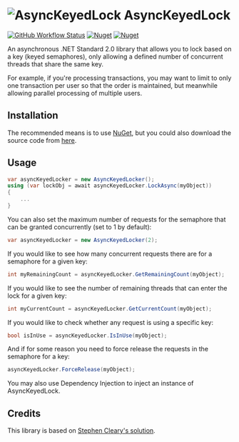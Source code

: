 # ![AsyncKeyedLock](https://raw.githubusercontent.com/MarkCiliaVincenti/AsyncKeyedLock/master/logo32.png) AsyncKeyedLock
[![GitHub Workflow Status](https://img.shields.io/github/workflow/status/MarkCiliaVincenti/AsyncKeyedLock/.NET?logo=github&style=for-the-badge)](https://actions-badge.atrox.dev/MarkCiliaVincenti/AsyncKeyedLock/goto?ref=master) [![Nuget](https://img.shields.io/nuget/v/AsyncKeyedLock?label=AsyncKeyedLock&logo=nuget&style=for-the-badge)](https://www.nuget.org/packages/AsyncKeyedLock) [![Nuget](https://img.shields.io/nuget/dt/AsyncKeyedLock?logo=nuget&style=for-the-badge)](https://www.nuget.org/packages/AsyncKeyedLock)

An asynchronous .NET Standard 2.0 library that allows you to lock based on a key (keyed semaphores), only allowing a defined number of concurrent threads that share the same key.

For example, if you're processing transactions, you may want to limit to only one transaction per user so that the order is maintained, but meanwhile allowing parallel processing of multiple users.

## Installation
The recommended means is to use [NuGet](https://www.nuget.org/packages/AsyncKeyedLock), but you could also download the source code from [here](https://github.com/MarkCiliaVincenti/AsyncKeyedLock/releases).

## Usage
```csharp
var asyncKeyedLocker = new AsyncKeyedLocker();
using (var lockObj = await asyncKeyedLocker.LockAsync(myObject))
{
	...
}
```

You can also set the maximum number of requests for the semaphore that can be granted concurrently (set to 1 by default):
```csharp
var asyncKeyedLocker = new AsyncKeyedLocker(2);
```

If you would like to see how many concurrent requests there are for a semaphore for a given key:
```csharp
int myRemainingCount = asyncKeyedLocker.GetRemainingCount(myObject);
```

If you would like to see the number of remaining threads that can enter the lock for a given key:
```csharp
int myCurrentCount = asyncKeyedLocker.GetCurrentCount(myObject);
```

If you would like to check whether any request is using a specific key:
```csharp
bool isInUse = asyncKeyedLocker.IsInUse(myObject);
```

And if for some reason you need to force release the requests in the semaphore for a key:
```csharp
asyncKeyedLocker.ForceRelease(myObject);
```

You may also use Dependency Injection to inject an instance of AsyncKeyedLock.

## Credits
This library is based on [Stephen Cleary's solution](https://stackoverflow.com/questions/31138179/asynchronous-locking-based-on-a-key/31194647#31194647).
